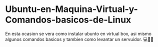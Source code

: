 # Ubuntu-en-Maquina-Virtual-y-Comandos-basicos-de-Linux
En esta ocasion se vera como instalar ubunto en virtual box, asi mismo algunos comandos basicos y tambien como levantar un servuidor. 💻👾👾
